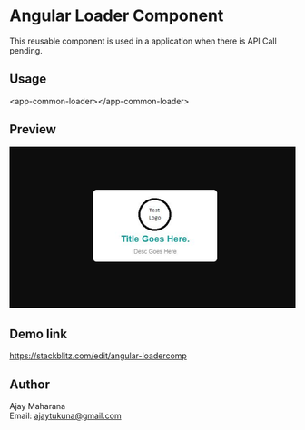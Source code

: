 # Angular Loader Component

This reusable component is used in a application when there is API Call pending.

## Usage

<p>&lt;app-common-loader&gt;&lt/app-common-loader&gt;</p>

## Preview

<p><img src="https://github.com/ajayjaya/loader-component/blob/master/src/assets/images/preview.JPG"></p>

## Demo link

https://stackblitz.com/edit/angular-loadercomp

## Author
Ajay Maharana<br>
Email: ajaytukuna@gmail.com
